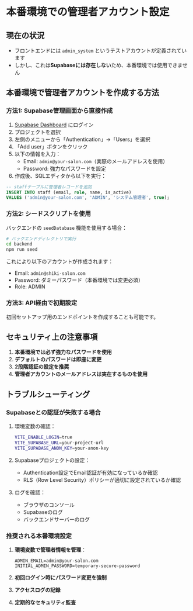# 本番環境での管理者アカウント設定

## 現在の状況

- フロントエンドには `admin_system` というテストアカウントが定義されています
- しかし、これは**Supabaseには存在しない**ため、本番環境では使用できません

## 本番環境で管理者アカウントを作成する方法

### 方法1: Supabase管理画面から直接作成

1. [Supabase Dashboard](https://supabase.com/dashboard) にログイン
2. プロジェクトを選択
3. 左側のメニューから「Authentication」→「Users」を選択
4. 「Add user」ボタンをクリック
5. 以下の情報を入力：
   - Email: `admin@your-salon.com`（実際のメールアドレスを使用）
   - Password: 強力なパスワードを設定
6. 作成後、SQLエディタから以下を実行：

```sql
-- staffテーブルに管理者レコードを追加
INSERT INTO staff (email, role, name, is_active)
VALUES ('admin@your-salon.com', 'ADMIN', 'システム管理者', true);
```

### 方法2: シードスクリプトを使用

バックエンドの `seedDatabase` 機能を使用する場合：

```bash
# バックエンドディレクトリで実行
cd backend
npm run seed
```

これにより以下のアカウントが作成されます：
- Email: `admin@shiki-salon.com`
- Password: ダミーパスワード（本番環境では変更必須）
- Role: ADMIN

### 方法3: API経由で初期設定

初回セットアップ用のエンドポイントを作成することも可能です。

## セキュリティ上の注意事項

1. **本番環境では必ず強力なパスワードを使用**
2. **デフォルトのパスワードは即座に変更**
3. **2段階認証の設定を推奨**
4. **管理者アカウントのメールアドレスは実在するものを使用**

## トラブルシューティング

### Supabaseとの認証が失敗する場合

1. 環境変数の確認：
   ```bash
   VITE_ENABLE_LOGIN=true
   VITE_SUPABASE_URL=your-project-url
   VITE_SUPABASE_ANON_KEY=your-anon-key
   ```

2. Supabaseプロジェクトの設定：
   - Authentication設定でEmail認証が有効になっているか確認
   - RLS（Row Level Security）ポリシーが適切に設定されているか確認

3. ログを確認：
   - ブラウザのコンソール
   - Supabaseのログ
   - バックエンドサーバーのログ

### 推奨される本番環境設定

1. **環境変数で管理者情報を管理**：
   ```env
   ADMIN_EMAIL=admin@your-salon.com
   INITIAL_ADMIN_PASSWORD=temporary-secure-password
   ```

2. **初回ログイン時にパスワード変更を強制**

3. **アクセスログの記録**

4. **定期的なセキュリティ監査**